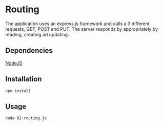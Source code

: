 # Routing
The application uses an express.js framework and calls a 3 different requests, GET, POST and PUT. The server responds by appropriately by reading, creating ad updating. 


## Dependencies
[NodeJS](https://nodejs.org/en/download/)

## Installation

```
npm install
```



## Usage

```
node 02-routing.js

```
